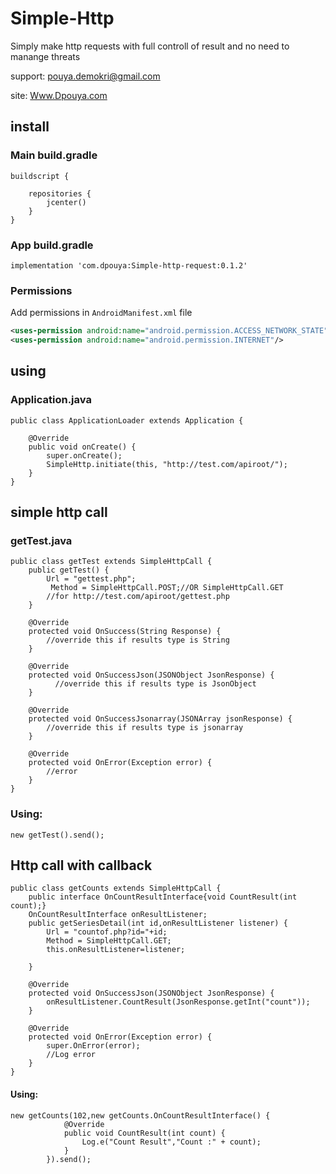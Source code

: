 # Simple-Http
Simply make http requests with full controll of result and no need to manange threats

support: pouya.demokri@gmail.com

site: [Www.Dpouya.com](http://www.dpouya.com)

## install
### Main build.gradle
```
buildscript {
    
    repositories {
        jcenter()
    }
}
```
### App build.gradle
```
implementation 'com.dpouya:Simple-http-request:0.1.2'
```

### Permissions
Add permissions in `AndroidManifest.xml` file

```xml
<uses-permission android:name="android.permission.ACCESS_NETWORK_STATE"/>
<uses-permission android:name="android.permission.INTERNET"/>
```

## using
### Application.java
```
public class ApplicationLoader extends Application {
   
    @Override
    public void onCreate() {
        super.onCreate();
        SimpleHttp.initiate(this, "http://test.com/apiroot/");
    }
}

```
## simple http call
### getTest.java
```
public class getTest extends SimpleHttpCall {
    public getTest() {
        Url = "gettest.php";
         Method = SimpleHttpCall.POST;//OR SimpleHttpCall.GET
        //for http://test.com/apiroot/gettest.php
    }

    @Override
    protected void OnSuccess(String Response) {
        //override this if results type is String
    }

    @Override
    protected void OnSuccessJson(JSONObject JsonResponse) {
          //override this if results type is JsonObject
    }
    
    @Override
    protected void OnSuccessJsonarray(JSONArray jsonResponse) {
        //override this if results type is jsonarray
    }

    @Override
    protected void OnError(Exception error) {
        //error
    }
}
```

### Using:

```
new getTest().send();
```

## Http call with callback
```
public class getCounts extends SimpleHttpCall {
    public interface OnCountResultInterface{void CountResult(int count);}
    OnCountResultInterface onResultListener;
    public getSeriesDetail(int id,onResultListener listener) {
        Url = "countof.php?id="+id;
        Method = SimpleHttpCall.GET;
        this.onResultListener=listener;

    }

    @Override
    protected void OnSuccessJson(JSONObject JsonResponse) {
        onResultListener.CountResult(JsonResponse.getInt("count"));
    }

    @Override
    protected void OnError(Exception error) {
        super.OnError(error);
        //Log error
    }
}
```

#### Using:
```
new getCounts(102,new getCounts.OnCountResultInterface() {
            @Override
            public void CountResult(int count) {
                Log.e("Count Result","Count :" + count);
            }
        }).send();
 ```
